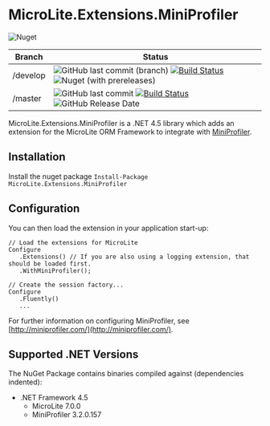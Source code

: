 MicroLite.Extensions.MiniProfiler
=================================

![Nuget](https://img.shields.io/nuget/dt/MicroLite.Extensions.MiniProfiler)

|Branch|Status|
|-------|------|
|/develop|![GitHub last commit (branch)](https://img.shields.io/github/last-commit/MicroLite-ORM/MicroLite.Extensions.MiniProfiler/develop) [![Build Status](https://dev.azure.com/trevorpilley/MicroLite-ORM/_apis/build/status/MicroLite-ORM.MicroLite.Extensions.MiniProfiler?branchName=develop)](https://dev.azure.com/trevorpilley/MicroLite-ORM/_build/latest?definitionId=31&branchName=develop) ![Nuget (with prereleases)](https://img.shields.io/nuget/vpre/MicroLite)|
|/master|![GitHub last commit](https://img.shields.io/github/last-commit/MicroLite-ORM/MicroLite.Extensions.MiniProfiler/master) [![Build Status](https://dev.azure.com/trevorpilley/MicroLite-ORM/_apis/build/status/MicroLite-ORM.MicroLite.Extensions.MiniProfiler?branchName=master)](https://dev.azure.com/trevorpilley/MicroLite-ORM/_build/latest?definitionId=31&branchName=master) ![GitHub Release Date](https://img.shields.io/github/release-date/MicroLite-ORM/MicroLite.Extensions.MiniProfiler)|

MicroLite.Extensions.MiniProfiler is a .NET 4.5 library which adds an extension for the MicroLite ORM Framework to integrate with [MiniProfiler](http://miniprofiler.com/).

## Installation

Install the nuget package `Install-Package MicroLite.Extensions.MiniProfiler`

## Configuration

You can then load the extension in your application start-up:

    // Load the extensions for MicroLite
    Configure
       .Extensions() // If you are also using a logging extension, that should be loaded first.
       .WithMiniProfiler();

    // Create the session factory...
    Configure
       .Fluently()
       ...

For further information on configuring MiniProfiler, see [http://miniprofiler.com/](http://miniprofiler.com/).

## Supported .NET Versions

The NuGet Package contains binaries compiled against (dependencies indented):

* .NET Framework 4.5
  * MicroLite 7.0.0
  * MiniProfiler 3.2.0.157
